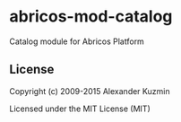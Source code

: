 # abricos-mod-catalog

Catalog module for Abricos Platform


## License
Copyright (c) 2009-2015 Alexander Kuzmin

Licensed under the MIT License (MIT)